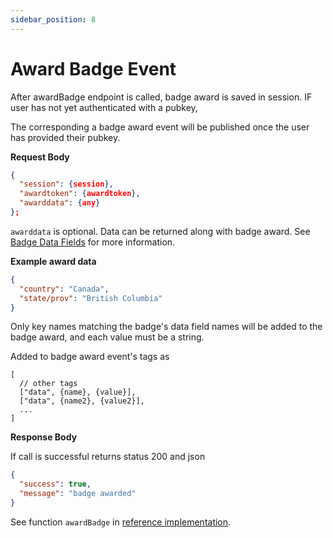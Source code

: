 ```yaml
---
sidebar_position: 8
---
```


# Award Badge Event

After awardBadge endpoint is called, badge award is saved in session.
IF user has not yet authenticated with a pubkey,

The corresponding a badge award event will be published once the user has provided their pubkey.

**Request Body**

```json
{
  "session": {session},
  "awardtoken": {awardtoken},
  "awarddata": {any}
};
```

`awarddata` is optional. Data can be returned along with badge award. See [Badge Data Fields](/docs/hosted-badges/badge-data) for more information.

**Example award data**

```json
{
  "country": "Canada",
  "state/prov": "British Columbia"
}
```

Only key names matching the badge's data field names will be added to the badge award, and each value must be a string.

Added to badge award event's tags as

```
[
  // other tags
  ["data", {name}, {value}],
  ["data", {name2}, {value2}],
  ...
]
```

**Response Body**

If call is successful returns status 200 and json

```json
{
  "success": true,
  "message": "badge awarded"
}
```

See function `awardBadge` in [reference implementation](https://github.com/neilck/aka-awardbadge/blob/main/src/app/actions/akaActions.ts).
